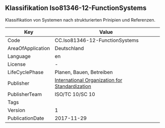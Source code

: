 ## Klassifikation Iso81346-12-FunctionSystems
Klassifikation von Systemen nach strukturierten Prinipien und Referenzen.

Key | Value |
--|--|
Code | CC.Iso81346-12-FunctionSystems |  
AreaOfApplication | Deutschland |  
Language | en |  
License | - |  
LifeCyclePhase | Planen, Bauen, Betreiben |  
Publisher | [International Organization for Standardization](https://www.iso.org/standard/63886.html) |  
PublisherTeam | ISO/TC 10/SC 10 |  
Tags |  |  
Version | 1 |  
PublicationDate | 2017-11-29 |  
